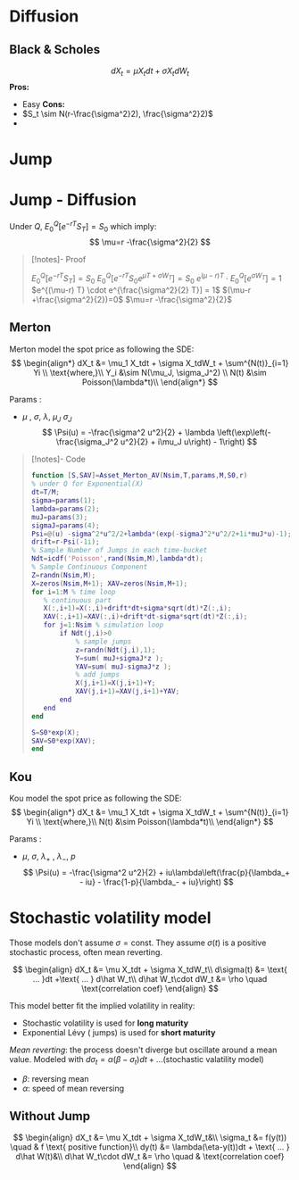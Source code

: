 # Diffusion

## Black & Scholes

$$
dX_t = \mu X_tdt + \sigma X_tdW_t
$$
**Pros:**
- Easy 
**Cons:**
- $S_t \sim N(r-\frac{\sigma^2}2), \frac{\sigma^2}2)$
- 
# Jump


# Jump - Diffusion
Under $Q$, $E_0^Q[e^{-rT}S_T] = S_0$ which imply:
$$
	\mu=r -\frac{\sigma^2}{2}
$$

>[!notes]- Proof
>
>$E_0^Q[e^{-rT}S_T] = S_0$
>$E_0^Q[e^{-rT}S_0e^{\mu T+\sigma W_T}] = S_0$
>$e^{(\mu-r) T} \cdot E_0^Q[e^{\sigma W_T}] = 1$
>$e^{(\mu-r) T} \cdot e^{\frac{\sigma^2}{2} T}] = 1$
>$(\mu-r +\frac{\sigma^2}{2})=0$
>$\mu=r -\frac{\sigma^2}{2}$

## Merton 
Merton model the spot price as following the SDE:
$$
\begin{align*}
dX_t &= \mu_1 X_tdt + \sigma X_tdW_t + \sum^{N(t)}_{i=1} Yi \\
\text{where,}\\
Y_i &\sim N(\mu_J, \sigma_J^2) \\
N(t) &\sim Poisson(\lambda*t)\\
\end{align*}
$$

Params :
- $\mu$ , $\sigma$, $\lambda$, $\mu_J$ $\sigma_J$
$$
\Psi(u) = -\frac{\sigma^2 u^2}{2} + \lambda \left(\exp\left(-\frac{\sigma_J^2 u^2}{2} + i\mu_J u\right) - 1\right)
$$

>[!notes]- Code
>```matlab
>function [S,SAV]=Asset_Merton_AV(Nsim,T,params,M,S0,r)
>% under Q for Exponential(X)
>dt=T/M;
>sigma=params(1);
>lambda=params(2);
>muJ=params(3);
>sigmaJ=params(4);
>Psi=@(u) -sigma^2*u^2/2+lambda*(exp(-sigmaJ^2*u^2/2+1i*muJ*u)-1);
>drift=r-Psi(-1i);
>% Sample Number of Jumps in each time-bucket
>Ndt=icdf('Poisson',rand(Nsim,M),lambda*dt);
>% Sample Continuous Component
>Z=randn(Nsim,M);
>X=zeros(Nsim,M+1); XAV=zeros(Nsim,M+1);
>for i=1:M % time loop
>    % continuous part
>    X(:,i+1)=X(:,i)+drift*dt+sigma*sqrt(dt)*Z(:,i);
>    XAV(:,i+1)=XAV(:,i)+drift*dt-sigma*sqrt(dt)*Z(:,i);
>    for j=1:Nsim % simulation loop
>        if Ndt(j,i)>0
>            % sample jumps
>            z=randn(Ndt(j,i),1);
>            Y=sum( muJ+sigmaJ*z );
>            YAV=sum( muJ-sigmaJ*z );
>            % add jumps
>            X(j,i+1)=X(j,i+1)+Y;
>            XAV(j,i+1)=XAV(j,i+1)+YAV;
>        end
>    end
>end
>
>S=S0*exp(X);
>SAV=S0*exp(XAV);
>end
>```

## Kou
Kou model the spot price as following the SDE:
$$
\begin{align*}
dX_t &= \mu_1 X_tdt + \sigma X_tdW_t + \sum^{N(t)}_{i=1} Yi \\
\text{where,}\\
N(t) &\sim Poisson(\lambda*t)\\
\end{align*}
$$

Params :
- $\mu$, $\sigma$, $\lambda_+$ , $\lambda_-$, $p$
$$
\Psi(u) = -\frac{\sigma^2 u^2}{2} + iu\lambda\left(\frac{p}{\lambda_+ - iu} - \frac{1-p}{\lambda_- + iu}\right)
$$



# Stochastic volatility model
Those models don't assume $\sigma = \text{const}$. They assume $\sigma(t)$ is a positive stochastic process, often mean reverting. 

$$
\begin{align}
dX_t &= \mu X_tdt + \sigma X_tdW_t\\
d\sigma(t) &= \text{ ... }dt +\text{ ... } d\hat W_t\\
d\hat W_t\cdot dW_t &= \rho \quad \text{correlation coef}
\end{align}
$$

This model better fit the implied volatility in reality:
- Stochastic volatility is used for **long maturity** 
- Exponential Lévy ( jumps) is used for **short maturity** 

*Mean reverting*: the process doesn't diverge but oscillate around a mean value. Modeled with $d\sigma_t = \alpha(\beta - \sigma_t)dt + ...\text{(stochastic valatility model)}$
- $\beta$: reversing mean
- $\alpha$: speed of mean reversing

## Without Jump


$$
\begin{align}
dX_t &= \mu X_tdt + \sigma X_tdW_t&\\
\sigma_t &= f(y(t)) \quad & f \text{ positive function}\\
dy(t) &= \lambda(\eta-y(t))dt + \text{ ... } d\hat W(t)&\\
d\hat W_t\cdot dW_t &= \rho \quad & \text{correlation coef}
\end{align}
$$